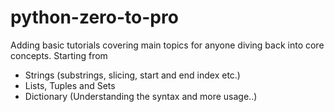 # python-zero-to-pro
Adding basic tutorials covering main topics for anyone diving back into core concepts.
Starting from
- Strings (substrings, slicing, start and end index etc.)
- Lists, Tuples and Sets
- Dictionary (Understanding the syntax and more usage..)
